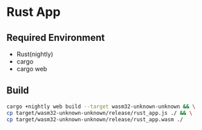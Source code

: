 # Rust App

## Required Environment

* Rust(nightly)
* cargo
* cargo web

## Build

```bash
cargo +nightly web build --target wasm32-unknown-unknown && \
cp target/wasm32-unknown-unknown/release/rust_app.js ./ && \
cp target/wasm32-unknown-unknown/release/rust_app.wasm ./
```
